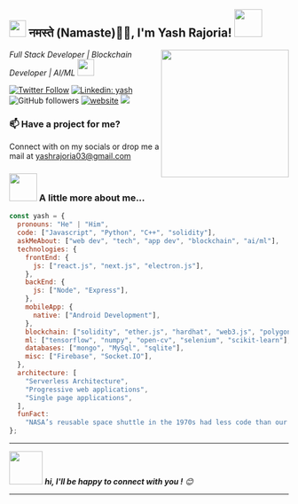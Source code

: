 <h2><img src="https://emojis.slackmojis.com/emojis/images/1531849430/4246/blob-sunglasses.gif?1531849430" width="30"/> नमस्ते (Namaste)🙏🏻, I'm Yash Rajoria! <img src="https://media.giphy.com/media/12oufCB0MyZ1Go/giphy.gif" width="50"></h2>
<img align='right' src="https://media.giphy.com/media/M9gbBd9nbDrOTu1Mqx/giphy.gif" width="230">
<p><em>Full Stack Developer | Blockchain Developer | AI/ML  <img src="https://media.giphy.com/media/WUlplcMpOCEmTGBtBW/giphy.gif" width="30"> 
</em></p>

[![Twitter Follow](https://img.shields.io/twitter/follow/Yash_123e?label=Follow)](https://twitter.com/intent/follow?screen_name=Yash_123e)
[![Linkedin: yash](https://img.shields.io/badge/-yash-blue?style=flat-square&logo=Linkedin&logoColor=white&link=https://www.linkedin.com/in/yashrajoria/)](https://www.linkedin.com/in/yashrajoria/)
![GitHub followers](https://img.shields.io/github/followers/yashrajoria03?label=Follow&style=social)
[![website](https://img.shields.io/badge/Website-46a2f1.svg?&style=flat-square&logo=Google-Chrome&logoColor=white&link=https://yashrajoria.netlify.app/)](https://yashrajoria.netlify.app/)
![](https://visitor-badge.glitch.me/badge?page_id=yashrajoria03.yashrajoria03)

### 📫 Have a project for me?

Connect with on my socials or drop me a mail at <email>yashrajoria03@gmail.com</email>

### <img src="https://media.giphy.com/media/VgCDAzcKvsR6OM0uWg/giphy.gif" width="50"> A little more about me...

```javascript
const yash = {
  pronouns: "He" | "Him",
  code: ["Javascript", "Python", "C++", "solidity"],
  askMeAbout: ["web dev", "tech", "app dev", "blockchain", "ai/ml"],
  technologies: {
    frontEnd: {
      js: ["react.js", "next.js", "electron.js"],
    },
    backEnd: {
      js: ["Node", "Express"],
    },
    mobileApp: {
      native: ["Android Development"],
    },
    blockchain: ["solidity", "ether.js", "hardhat", "web3.js", "polygon"],
    ml: ["tensorflow", "numpy", "open-cv", "selenium", "scikit-learn"],
    databases: ["mongo", "MySql", "sqlite"],
    misc: ["Firebase", "Socket.IO"],
  },
  architecture: [
    "Serverless Architecture",
    "Progressive web applications",
    "Single page applications",
  ],
  funFact:
    "NASA’s reusable space shuttle in the 1970s had less code than our phones today.",
};
```

---

<img src="https://media.giphy.com/media/LnQjpWaON8nhr21vNW/giphy.gif" width="60"> <em><b>hi, I'll be happy to connect with you !</b> 😊</em>

---

```

```
